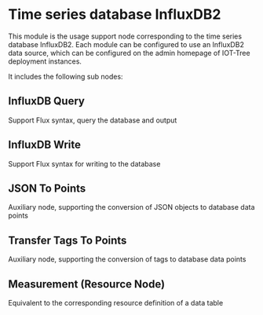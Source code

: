 Time series database InfluxDB2
==



This module is the usage support node corresponding to the time series database InfluxDB2. Each module can be configured to use an InfluxDB2 data source, which can be configured on the admin homepage of IOT-Tree deployment instances.

It includes the following sub nodes:

## InfluxDB Query

Support Flux syntax, query the database and output

## InfluxDB Write

Support Flux syntax for writing to the database

## JSON To Points

Auxiliary node, supporting the conversion of JSON objects to database data points

## Transfer Tags To Points

Auxiliary node, supporting the conversion of tags to database data points

## Measurement (Resource Node)

Equivalent to the corresponding resource definition of a data table

